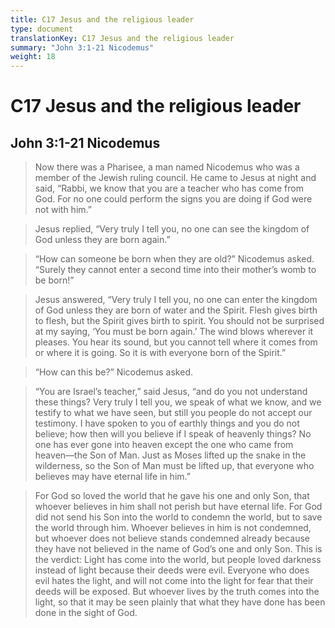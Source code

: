 ```yaml
---
title: C17 Jesus and the religious leader
type: document
translationKey: C17 Jesus and the religious leader
summary: "John 3:1-21 Nicodemus"
weight: 18
---
```

# C17 Jesus and the religious leader

## John 3:1-21 Nicodemus

>   Now there was a Pharisee, a man named Nicodemus who was a member of the Jewish ruling council. He came to Jesus at night and said, “Rabbi, we know that you are a teacher who has come from God. For no one could perform the signs you are doing if God were not with him.”

>   Jesus replied, “Very truly I tell you, no one can see the kingdom of God unless they are born again.”

>   “How can someone be born when they are old?” Nicodemus asked. “Surely they cannot enter a second time into their mother’s womb to be born!”

>   Jesus answered, “Very truly I tell you, no one can enter the kingdom of God unless they are born of water and the Spirit. Flesh gives birth to flesh, but the Spirit gives birth to spirit. You should not be surprised at my saying, ‘You must be born again.’ The wind blows wherever it pleases. You hear its sound, but you cannot tell where it comes from or where it is going. So it is with everyone born of the Spirit.”

>   “How can this be?” Nicodemus asked.

>   “You are Israel’s teacher,” said Jesus, “and do you not understand these things? Very truly I tell you, we speak of what we know, and we testify to what we have seen, but still you people do not accept our testimony. I have spoken to you of earthly things and you do not believe; how then will you believe if I speak of heavenly things? No one has ever gone into heaven except the one who came from heaven—the Son of Man. Just as Moses lifted up the snake in the wilderness, so the Son of Man must be lifted up, that everyone who believes may have eternal life in him.”

>   For God so loved the world that he gave his one and only Son, that whoever believes in him shall not perish but have eternal life. For God did not send his Son into the world to condemn the world, but to save the world through him. Whoever believes in him is not condemned, but whoever does not believe stands condemned already because they have not believed in the name of God’s one and only Son. This is the verdict: Light has come into the world, but people loved darkness instead of light because their deeds were evil. Everyone who does evil hates the light, and will not come into the light for fear that their deeds will be exposed. But whoever lives by the truth comes into the light, so that it may be seen plainly that what they have done has been done in the sight of God.

